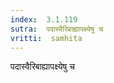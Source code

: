 ```yaml
---
index:  3.1.119
sutra:  पदास्वैरिबाह्यापक्ष्येषु च
vritti:  samhita 
---
```


पदास्वैरिबाह्यापक्ष्येषु च

